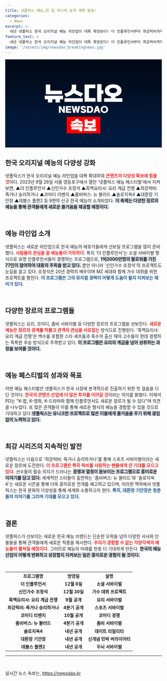 ```yaml
---
title: 넷플릭스 예능…한 달 하나씩 공개 계획 발표!
categories:
  - News
excerpt: >
  내년 넷플릭스 한국 오리지널 예능 라인업이 대폭 확장된다! 더 인플루언서부터 최강럭비까지 9편의 신규 예능이 공개 예정. 기대되는 경쟁과 이야기들 속으로 빠져보세요!
feature_text: >
  내년 넷플릭스 한국 오리지널 예능 라인업이 대폭 확장된다! 더 인플루언서부터 최강럭비까지 9편의 신규 예능이 공개 예정. 기대되는 경쟁과 이야기들 속으로 빠져보세요!
image: '/assets/img/newsdao_breakingnews.jpg'
---
```


<p><img src="/assets/img/newsdao_breakingnews.jpg" alt="ontimetimes 속보" /></p>

<h2 data-ke-size="size26">한국 오리지널 예능의 다양성 강화</h2>

<p data-ke-size="size16">넷플릭스가 한국 오리지널 예능 라인업을 대폭 확대하여 <b><span style="color: #ee2323;">콘텐츠의 다양성 확보에 힘쓸 것</span></b>이다. 2023년 9월 26일 서울 영등포구에서 열린 '넷플릭스 예능 페스티벌'에서 지켜보면, ▲더 인플루언서 ▲신인가수 조정석 ▲흑백요리사: 요리 계급 전쟁 ▲최강럭비: 죽거나 승리하거나 ▲코미디 리벤지 ▲좀비버스: 뉴 블러드 ▲솔로지옥4 ▲대환장 기안장 ▲데블스 플랜2 등 9편의 신규 한국 예능이 소개되었다. <b><span style="background-color: #21538527;">이 축제는 다양한 장르의 예능을 통해 관객들에게 새로운 즐거움을 제공할 예정이다.</span></b> </p>

<p data-ke-size="size16">&nbsp;</p>

<h2 data-ke-size="size26">예능 라인업 소개</h2>

<p data-ke-size="size16">넷플릭스는 새로운 라인업으로 한국 예능의 애호가들에게 선보일 프로그램을 많이 준비했다. <b><span style="color: #ee2323;">사람들의 관심을 끌 예능들이 가득하다.</span></b> 특히 '더 인플루언서'는 소셜 서바이벌 형식으로 유명 인플루언서들이 경쟁하는 프로그램으로, <b><span style="background-color: #21538527;">1억2000만명의 팔로워를 가진 77인이 참여하여 대중의 주목을 받고 있다.</span></b> 뿐만 아니라 '신인가수 조정석'의 프로젝트도 눈길을 끌고 있다. 조정석은 20년 경력의 배우이며 MZ 세대와 함께 가수 데뷔를 위한 프로젝트를 펼친다. <b><span style="color: #1a5490;">이 프로그램은 그의 뮤지컬 경력이 어떻게 도움이 될지 지켜보는 재미가 있다.</span></b></p>

<p data-ke-size="size16">&nbsp;</p>

<h2 data-ke-size="size26">다양한 장르의 프로그램들</h2>

<p data-ke-size="size16">넷플릭스는 요리, 코미디, 좀비 서바이벌 등 다양한 장르의 프로그램을 선보인다. <b><span style="color: #ee2323;">새로운 예능은 장르의 경계를 허물고 관객의 관심을 사로잡는</span></b> 방식으로 진행된다. '흑백요리사: 요리 계급 전쟁'은 백수를 포함한 스타 셰프들과 흑수저 출신 재야 고수들이 한데 경쟁하는 독특한 우승 방식으로 주목받고 있다. <b><span style="background-color: #21538527;">이 프로그램은 요리의 계급을 넘어 성취하는 과정을 보여줄 것이다.</span></b></p>

<p data-ke-size="size16">&nbsp;</p>

<h2 data-ke-size="size26">예능 페스티벌의 성과와 목표</h2>

<p data-ke-size="size16">이번 예능 페스티벌은 넷플릭스가 한국 시장에 본격적으로 진출하기 위한 첫 걸음을 디딘 것이다. <b><span style="color: #ee2323;">한국의 콘텐츠 산업에 더 많은 투자를 이어갈 것</span></b>이라는 의지를 밝혔다. 이재석 PD는 "K-팝, K-영화, K-드라마와 함께 인플루언서도 새로운 장르가 될 수 있다"며 의견을 나누었다. 또 많은 관객들이 이를 통해 새로운 형식의 예능을 경험할 수 있을 것으로 기대하고 있다.<b><span style="background-color: #21538527;">넷플릭스는 유니크한 프로젝트로 많은 이들에게 즐거움을 주기 위해 끊임없이 노력하고 있다.</span></b></p>

<p data-ke-size="size16">&nbsp;</p>

<h2 data-ke-size="size26">최강 시리즈의 지속적인 발전</h2>

<p data-ke-size="size16">넷플릭스는 다음으로 '최강럭비: 죽거나 승리하거나'를 통해 스포츠 서바이벌이라는 새로운 장르에 도전한다. <b><span style="color: #ee2323;">이 프로그램은 특히 럭비를 사랑하는 팬들에게 큰 기대를 모으고 있다.</span></b> 선수들의 필승 의지가 드러나는 <b><span style="background-color: #21538527;">경쟁과 열정이 돋보이는 프로그램으로 흥미로운 이야기를 담고 있다.</span></b> 세계적인 스타들이 출연하는 '좀비버스: 뉴 블러드'와 '솔로지옥4'는 새로운 시즌을 통해 더욱 흥미로운 전개를 예고하고 있으며, 이러한 맥락에서 넷플릭스는 한국 문화의 다양성을 통해 세계와 소통하고자 한다. <b><span style="color: #1a5490;">특히, 대환장 기안장은 청춘들의 이야기를 그리며 기대를 모으고 있다.</span></b></p>

<p data-ke-size="size16">&nbsp;</p>

<h2 data-ke-size="size26">결론</h2>

<p data-ke-size="size16">넷플릭스가 선보이는 새로운 한국 예능 브랜드는 단순한 오락을 넘어 다양한 서사와 인물들을 통해 관객들에게 새로운 착종을 제시한다. <b><span style="color: #ee2323;">우리가 경험할 수 없는 각양각색의 예능들이 펼쳐질 예정이다.</span></b> 그러므로 예능의 미래를 한층 더 기대하게 만든다. <b><span style="background-color: #21538527;">한국의 예능 산업이 어떻게 변화하고 성장할지 지켜보는 일은 흥미로운 경험이 될 것이다.</span></b></p>

<p data-ke-size="size16">&nbsp;</p>

<table>
<tr>
<td style="text-align: center; height: 17px;"><b>프로그램명</b></td>
<td style="text-align: center; height: 17px;"><b>방영일</b></td>
<td style="text-align: center; height: 17px;"><b>설명</b></td>
</tr>
<tr>
<td style="text-align: center; height: 17px;"><b>더 인플루언서</b></td>
<td style="text-align: center; height: 17px;"><b>12월 6일</b></td>
<td style="text-align: center; height: 17px;"><b>소셜 서바이벌</b></td>
</tr>
<tr>
<td style="text-align: center; height: 17px;"><b>신인가수 조정석</b></td>
<td style="text-align: center; height: 17px;"><b>12월 30일</b></td>
<td style="text-align: center; height: 17px;"><b>가수 데뷔 프로젝트</b></td>
</tr>
<tr>
<td style="text-align: center; height: 17px;"><b>흑백요리사: 요리 계급 전쟁</b></td>
<td style="text-align: center; height: 17px;"><b>9월 공개</b></td>
<td style="text-align: center; height: 17px;"><b>요리 서바이벌</b></td>
</tr>
<tr>
<td style="text-align: center; height: 17px;"><b>최강럭비: 죽거나 승리하거나</b></td>
<td style="text-align: center; height: 17px;"><b>4분기 공개</b></td>
<td style="text-align: center; height: 17px;"><b>스포츠 서바이벌</b></td>
</tr>
<tr>
<td style="text-align: center; height: 17px;"><b>코미디 리벤지</b></td>
<td style="text-align: center; height: 17px;"><b>10월 공개</b></td>
<td style="text-align: center; height: 17px;"><b>코미디 경쟁</b></td>
</tr>
<tr>
<td style="text-align: center; height: 17px;"><b>좀비버스: 뉴 블러드</b></td>
<td style="text-align: center; height: 17px;"><b>4분기 공개</b></td>
<td style="text-align: center; height: 17px;"><b>좀비 서바이벌</b></td>
</tr>
<tr>
<td style="text-align: center; height: 17px;"><b>솔로지옥4</b></td>
<td style="text-align: center; height: 17px;"><b>내년 공개</b></td>
<td style="text-align: center; height: 17px;"><b>데이트 리얼리티</b></td>
</tr>
<tr>
<td style="text-align: center; height: 17px;"><b>대환장 기안장</b></td>
<td style="text-align: center; height: 17px;"><b>내년 공개</b></td>
<td style="text-align: center; height: 17px;"><b>신개념 민박 버라이어티</b></td>
</tr>
<tr>
<td style="text-align: center; height: 17px;"><b>데블스 플랜2</b></td>
<td style="text-align: center; height: 17px;"><b>내년 공개</b></td>
<td style="text-align: center; height: 17px;"><b>두뇌 서바이벌</b></td>
</tr>
</table>

<hr />

<p data-ke-size="size16">&nbsp;</p>
실시간 뉴스 속보는, <a href="https://newsdao.kr" rel="dofollow">https://newsdao.kr</a>


